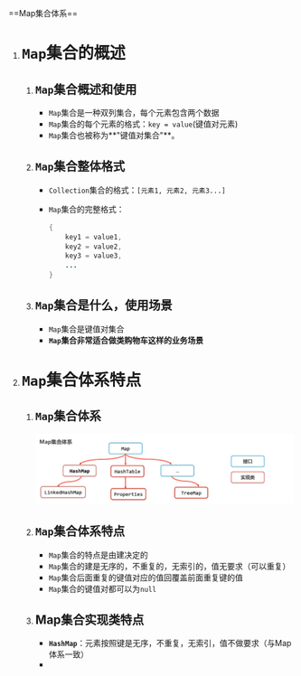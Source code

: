 ==Map集合体系==

1. # `Map`集合的概述

   1. ## `Map`集合概述和使用

      - `Map`集合是一种双列集合，每个元素包含两个数据
      - `Map`集合的每个元素的格式：`key = value`(键值对元素)
      - `Map`集合也被称为**"键值对集合"**。

   2. ## `Map`集合整体格式

      - `Collection`集合的格式：`[元素1, 元素2, 元素3...]`

      - `Map`集合的完整格式：

        ```java
        {
            key1 = value1,
            key2 = value2,
            key3 = value3,
            ...
        }
        ```

   3. ## `Map`集合是什么，使用场景

      - `Map`集合是键值对集合
      - **`Map`集合非常适合做类购物车这样的业务场景**

2. # `Map`集合体系特点

   1. ## `Map`集合体系
   
      ![image-20220810193023160](img/Map/image-20220810193023160.png)
   
   2. ## `Map`集合体系特点
   
      - `Map`集合的特点是由建决定的
      - `Map`集合的建是无序的，不重复的，无索引的，值无要求（可以重复）
      - `Map`集合后面重复的键值对应的值回覆盖前面重复键的值
      - `Map`集合的键值对都可以为`null`
   
   3. ## Map集合实现类特点
   
      - **`HashMap`**：元素按照键是无序，不重复，无索引，值不做要求（与Map体系一致）
      - 


